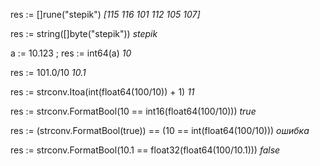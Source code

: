 res := []rune("stepik")
_[115 116 101 112 105 107]_

res := string([]byte("stepik"))
_stepik_

a := 10.123 ; res := int64(a)
_10_

res := 101.0/10
_10.1_

res := strconv.Itoa(int(float64(100/10)) + 1)
_11_

res := strconv.FormatBool(10 == int16(float64(100/10)))
_true_

res := (strconv.FormatBool(true)) == (10 == int(float64(100/10)))
_ошибка_

res := strconv.FormatBool(10.1 == float32(float64(100/10.1)))
_false_
